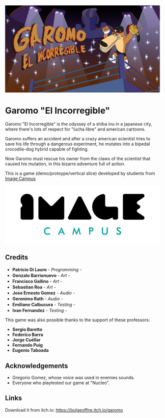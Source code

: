 <p align="center">
<img src="logo.png" alt="PONER NOMBRE DEL JUEGO ACA"/>
</p>

# Garomo "El Incorregible"

Garomo "El Incorregible" is the odyssey of a shiba inu in a japanese city, where there's lots of respect for "lucha libre" and american cartoons. 

Garomo suffers an accident and after a crazy american scientist tries to save his life through a dangerous experiment, he mutates into a bipedal crocodile-dog hybrid capable of fighting. 

Now Garomo must rescue his owner from the claws of the scientist that caused his mutation, in this bizarre adventure full of action.

This is a game (demo/protoype/vertical slice) developed by students from <a href="https://www.imagecampus.edu.ar/">Image Campus</a>

<p align="center">
  <a href="https://www.imagecampus.edu.ar/">
    <img src="logo-image-campus.png" alt="Image Campus"/>
  </a> 
</p>


## Credits

- **Patricio Di Lauro** - *Programming* - <a href=www.github.com/PatoDL><img height="16" width="16" src="https://unpkg.com/simple-icons@latest/icons/github.svg" /></a>
- **Gonzalo Barrionuevo** - *Art* - <a href="LINK A RED"><img height="16" width="16" src="https://unpkg.com/simple-icons@latest/icons/linkedin.svg" /></a> <a href="LINK A RED"><img height="16" width="16" src="https://unpkg.com/simple-icons@latest/icons/facebook.svg" /></a> <a href="LINK A RED"><img height="16" width="16" src="https://unpkg.com/simple-icons@latest/icons/twitter.svg" /><img height="16" width="16" src="https://unpkg.com/simple-icons@latest/icons/github.svg" /></a> <a href="LINK A RED"><img height="16" width="16" src="https://unpkg.com/simple-icons@latest/icons/behance.svg" /></a> <a href="LINK A RED"><img height="16" width="16" src="https://unpkg.com/simple-icons@latest/icons/artstation.svg" /></a>
- **Francisco Gallino** - *Art* - <a href="LINK A RED"><img height="16" width="16" src="https://unpkg.com/simple-icons@latest/icons/linkedin.svg" /></a> <a href="LINK A RED"><img height="16" width="16" src="https://unpkg.com/simple-icons@latest/icons/facebook.svg" /></a> <a href="LINK A RED"><img height="16" width="16" src="https://unpkg.com/simple-icons@latest/icons/twitter.svg" /><img height="16" width="16" src="https://unpkg.com/simple-icons@latest/icons/github.svg" /></a> <a href="LINK A RED"><img height="16" width="16" src="https://unpkg.com/simple-icons@latest/icons/behance.svg" /></a> <a href="LINK A RED"><img height="16" width="16" src="https://unpkg.com/simple-icons@latest/icons/artstation.svg" /></a>
- **Sebastian Roa** - *Art* - <a href="LINK A RED"><img height="16" width="16" src="https://unpkg.com/simple-icons@latest/icons/linkedin.svg" /></a> <a href="LINK A RED"><img height="16" width="16" src="https://unpkg.com/simple-icons@latest/icons/facebook.svg" /></a> <a href="LINK A RED"><img height="16" width="16" src="https://unpkg.com/simple-icons@latest/icons/twitter.svg" /><img height="16" width="16" src="https://unpkg.com/simple-icons@latest/icons/github.svg" /></a> <a href="LINK A RED"><img height="16" width="16" src="https://unpkg.com/simple-icons@latest/icons/behance.svg" /></a> <a href="LINK A RED"><img height="16" width="16" src="https://unpkg.com/simple-icons@latest/icons/artstation.svg" /></a>
- **Jose Ernesto Gomez** - *Audio* - <a href="LINK A RED"><img height="16" width="16" src="https://unpkg.com/simple-icons@latest/icons/linkedin.svg" /></a> <a href="LINK A RED"><img height="16" width="16" src="https://unpkg.com/simple-icons@latest/icons/facebook.svg" /></a> <a href="LINK A RED"><img height="16" width="16" src="https://unpkg.com/simple-icons@latest/icons/twitter.svg" /><img height="16" width="16" src="https://unpkg.com/simple-icons@latest/icons/github.svg" /></a> <a href="LINK A RED"><img height="16" width="16" src="https://unpkg.com/simple-icons@latest/icons/behance.svg" /></a> <a href="LINK A RED"><img height="16" width="16" src="https://unpkg.com/simple-icons@latest/icons/artstation.svg" /></a>
- **Geronimo Rath** - *Audio* - <a href="LINK A RED"><img height="16" width="16" src="https://unpkg.com/simple-icons@latest/icons/linkedin.svg" /></a> <a href="LINK A RED"><img height="16" width="16" src="https://unpkg.com/simple-icons@latest/icons/facebook.svg" /></a> <a href="LINK A RED"><img height="16" width="16" src="https://unpkg.com/simple-icons@latest/icons/twitter.svg" /><img height="16" width="16" src="https://unpkg.com/simple-icons@latest/icons/github.svg" /></a> <a href="LINK A RED"><img height="16" width="16" src="https://unpkg.com/simple-icons@latest/icons/behance.svg" /></a> <a href="LINK A RED"><img height="16" width="16" src="https://unpkg.com/simple-icons@latest/icons/artstation.svg" /></a>
- **Emiliano Calbucura** - *Testing* - <a href="LINK A RED"><img height="16" width="16" src="https://unpkg.com/simple-icons@latest/icons/linkedin.svg" /></a> <a href="LINK A RED"><img height="16" width="16" src="https://unpkg.com/simple-icons@latest/icons/facebook.svg" /></a> <a href="LINK A RED"><img height="16" width="16" src="https://unpkg.com/simple-icons@latest/icons/twitter.svg" /><img height="16" width="16" src="https://unpkg.com/simple-icons@latest/icons/github.svg" /></a> <a href="LINK A RED"><img height="16" width="16" src="https://unpkg.com/simple-icons@latest/icons/behance.svg" /></a> <a href="LINK A RED"><img height="16" width="16" src="https://unpkg.com/simple-icons@latest/icons/artstation.svg" /></a>
- **Ivan Fernandez** - *Testing* - <a href="LINK A RED"><img height="16" width="16" src="https://unpkg.com/simple-icons@latest/icons/linkedin.svg" /></a> <a href="LINK A RED"><img height="16" width="16" src="https://unpkg.com/simple-icons@latest/icons/facebook.svg" /></a> <a href="LINK A RED"><img height="16" width="16" src="https://unpkg.com/simple-icons@latest/icons/twitter.svg" /><img height="16" width="16" src="https://unpkg.com/simple-icons@latest/icons/github.svg" /></a> <a href="LINK A RED"><img height="16" width="16" src="https://unpkg.com/simple-icons@latest/icons/behance.svg" /></a> <a href="LINK A RED"><img height="16" width="16" src="https://unpkg.com/simple-icons@latest/icons/artstation.svg" /></a>


This game was also possible thanks to the support of these professors:

- **Sergio Baretto**
- **Federico Barra**
- **Jorge Cuéllar**
- **Fernando Puig**
- **Eugenio Taboada**


## Acknowledgements

- Gregorio Gomez, whose voice was used in enemies sounds.
- Everyone who playtested our game at "Nucleo".


## Links

Download it from itch.io: https://bulgeoffire.itch.io/garomo
